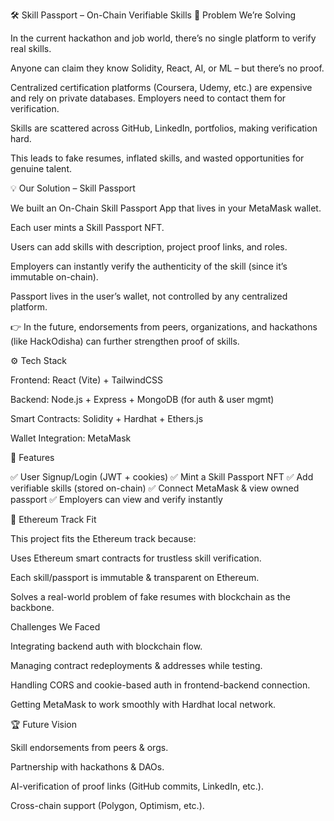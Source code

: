 🛠️ Skill Passport – On-Chain Verifiable Skills
🚀 Problem We’re Solving

In the current hackathon and job world, there’s no single platform to verify real skills.

Anyone can claim they know Solidity, React, AI, or ML – but there’s no proof.

Centralized certification platforms (Coursera, Udemy, etc.) are expensive and rely on private databases. Employers need to contact them for verification.

Skills are scattered across GitHub, LinkedIn, portfolios, making verification hard.

This leads to fake resumes, inflated skills, and wasted opportunities for genuine talent.

💡 Our Solution – Skill Passport

We built an On-Chain Skill Passport App that lives in your MetaMask wallet.

Each user mints a Skill Passport NFT.

Users can add skills with description, project proof links, and roles.

Employers can instantly verify the authenticity of the skill (since it’s immutable on-chain).

Passport lives in the user’s wallet, not controlled by any centralized platform.

👉 In the future, endorsements from peers, organizations, and hackathons (like HackOdisha) can further strengthen proof of skills.

⚙️ Tech Stack

Frontend: React (Vite) + TailwindCSS

Backend: Node.js + Express + MongoDB (for auth & user mgmt)

Smart Contracts: Solidity + Hardhat + Ethers.js

Wallet Integration: MetaMask

🎯 Features

✅ User Signup/Login (JWT + cookies)
✅ Mint a Skill Passport NFT
✅ Add verifiable skills (stored on-chain)
✅ Connect MetaMask & view owned passport
✅ Employers can view and verify instantly

🔗 Ethereum Track Fit

This project fits the Ethereum track because:

Uses Ethereum smart contracts for trustless skill verification.

Each skill/passport is immutable & transparent on Ethereum.

Solves a real-world problem of fake resumes with blockchain as the backbone.

Challenges We Faced

Integrating backend auth with blockchain flow.

Managing contract redeployments & addresses while testing.

Handling CORS and cookie-based auth in frontend-backend connection.

Getting MetaMask to work smoothly with Hardhat local network.

🏆 Future Vision

Skill endorsements from peers & orgs.

Partnership with hackathons & DAOs.

AI-verification of proof links (GitHub commits, LinkedIn, etc.).

Cross-chain support (Polygon, Optimism, etc.).
